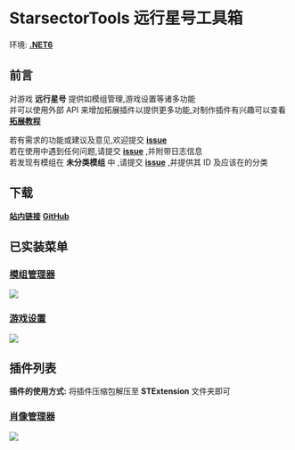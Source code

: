 # StarsectorTools 远行星号工具箱

环境: **[.NET6](https://dotnet.microsoft.com/zh-cn/download/dotnet/6.0)**

## 前言

对游戏 **远行星号** 提供如模组管理,游戏设置等诸多功能  
并可以使用外部 API 来增加拓展插件以提供更多功能,对制作插件有兴趣可以查看 **[拓展教程](https://github.com/Hakoyu/StarsectorTools/blob/master/Expanded%20Tutorial/zh-CN.md)**

若有需求的功能或建议及意见,欢迎提交 **[issue](https://github.com/Hakoyu/StarsectorTools/issues)**  
若在使用中遇到任何问题,请提交 **[issue](https://github.com/Hakoyu/StarsectorTools/issues)** ,并附带日志信息  
若发现有模组在 **未分类模组** 中 ,请提交 **[issue](https://github.com/Hakoyu/StarsectorTools/issues)** ,并提供其 ID 及应该在的分类

## 下载

**[站内链接](attach://26037.7z)**
**[GitHub](https://github.com/Hakoyu/StarsectorTools/releases)**

## 已实装菜单

### [模组管理器](https://github.com/Hakoyu/StarsectorTools/README/zh-cn/ModManager.md)

![](https://s2.loli.net/2023/01/12/1k2z5yL9CYfrhmb.png)

### [游戏设置](https://github.com/Hakoyu/StarsectorTools/README/zh-cn/GameSettings.md)

![](https://s2.loli.net/2023/01/12/wR5JV7gS9qP2c6u.png)

## 插件列表

**插件的使用方式:**
将插件压缩包解压至 **STExtension** 文件夹即可

### [肖像管理器](https://github.com/Hakoyu/StarsectorToolsExtension.PortraitsManager/README.md) 

![](https://s2.loli.net/2023/03/14/Xw8GhgVZHr6CNTn.png)
